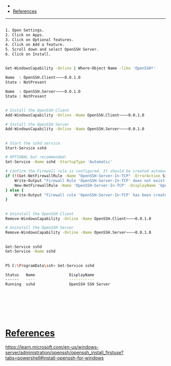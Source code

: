 - 
- [References](#references)

-------------------------------------------

## 
```sh
1. Open Settings.
2. Click on Apps.
3. Click on Optional features.
4. Click on Add a feature.
5. Scroll down and select OpenSSH Server.
6. Click on Install.
```

## 
```sh
Get-WindowsCapability -Online | Where-Object Name -like 'OpenSSH*'
```

```sh
Name  : OpenSSH.Client~~~~0.0.1.0
State : NotPresent

Name  : OpenSSH.Server~~~~0.0.1.0
State : NotPresent
```

## 
```sh
# Install the OpenSSH Client
Add-WindowsCapability -Online -Name OpenSSH.Client~~~~0.0.1.0

# Install the OpenSSH Server
Add-WindowsCapability -Online -Name OpenSSH.Server~~~~0.0.1.0
```

## 
```sh
# Start the sshd service
Start-Service sshd

# OPTIONAL but recommended:
Set-Service -Name sshd -StartupType 'Automatic'

# Confirm the Firewall rule is configured. It should be created automatically by setup. Run the following to verify
if (!(Get-NetFirewallRule -Name "OpenSSH-Server-In-TCP" -ErrorAction SilentlyContinue | Select-Object Name, Enabled)) {
    Write-Output "Firewall Rule 'OpenSSH-Server-In-TCP' does not exist, creating it..."
    New-NetFirewallRule -Name 'OpenSSH-Server-In-TCP' -DisplayName 'OpenSSH Server (sshd)' -Enabled True -Direction Inbound -Protocol TCP -Action Allow -LocalPort 22
} else {
    Write-Output "Firewall rule 'OpenSSH-Server-In-TCP' has been created and exists."
}
```

## 
```sh
# Uninstall the OpenSSH Client
Remove-WindowsCapability -Online -Name OpenSSH.Client~~~~0.0.1.0

# Uninstall the OpenSSH Server
Remove-WindowsCapability -Online -Name OpenSSH.Server~~~~0.0.1.0
```

## 
```sh
Get-Service sshd
Get-Service -Name sshd
```

## 
```sh
PS C:\ProgramData\ssh> Get-Service sshd        

Status   Name               DisplayName
------   ----               -----------
Running  sshd               OpenSSH SSH Server
```

## 
```sh

```

## 
```sh

```

## 
```sh

```

# [References](#references-1)

https://learn.microsoft.com/en-us/windows-server/administration/openssh/openssh_install_firstuse?tabs=powershell#install-openssh-for-windows
